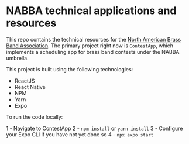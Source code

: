 # NABBA technical applications and resources

This repo contains the technical resources for the [North American Brass Band Association](https://nabba.org). The primary project right now is `ContestApp`, which implements a scheduling app for brass band contests under the NABBA umbrella.

This project is built using the following technologies:

- ReactJS
- React Native
- NPM
- Yarn
- Expo

To run the code locally:

1 - Navigate to ContestApp
2 - `npm install` or `yarn install`
3 - Configure your Expo CLI if you have not yet done so
4 - `npx expo start`


